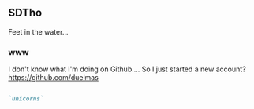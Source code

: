 ## SDTho

Feet in the water...

### www

I don't know what I'm doing on Github....
So I just started a new account?
https://github.com/duelmas


```markdown

`unicorns`

```
